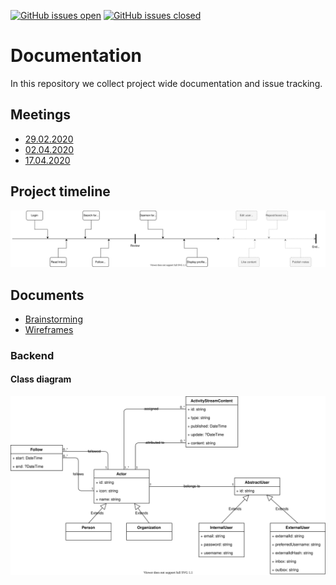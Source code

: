 [![GitHub issues open](https://img.shields.io/github/issues/mitra-social/docs.svg?maxAge=2592000)]() 
[![GitHub issues closed](https://img.shields.io/github/issues-closed-raw/mitra-social/docs.svg?maxAge=2592000)]()

# Documentation
In this repository we collect project wide documentation and issue tracking.

## Meetings
* [29.02.2020](./documents/minutes/2020-02-29.md)
* [02.04.2020](./documents/minutes/2020-04-02.md)
* [17.04.2020](./documents/minutes/2020-04-17.md)

## Project timeline
![Visualized timeline](./diagrams/timeline.svg)

## Documents

* [Brainstorming](./documents/brainstorming.md)
* [Wireframes](./wireframes/wireframes.md)

### Backend

#### Class diagram
![Class diagram](./diagrams/class-diagram.svg)
